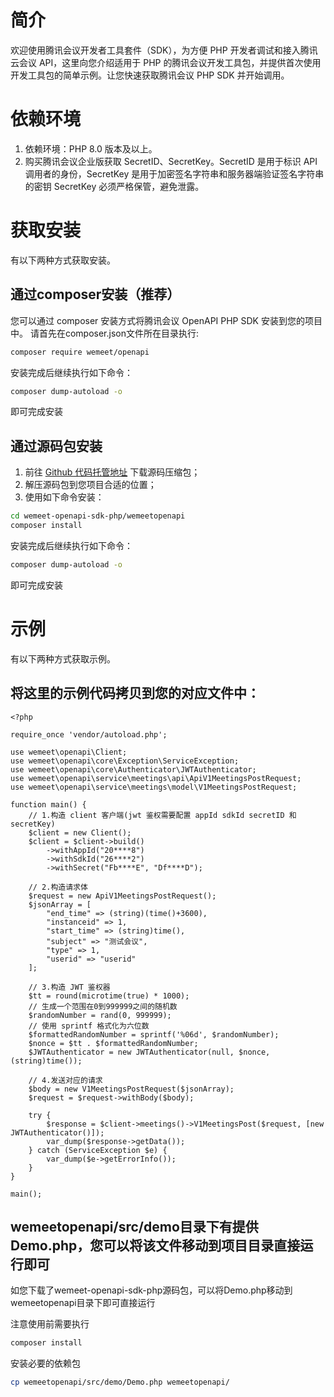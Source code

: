 # 简介
欢迎使用腾讯会议开发者工具套件（SDK），为方便 PHP 开发者调试和接入腾讯云会议 API，这里向您介绍适用于 PHP 的腾讯会议开发工具包，并提供首次使用开发工具包的简单示例。让您快速获取腾讯会议 PHP SDK 并开始调用。

# 依赖环境
1. 依赖环境：PHP 8.0 版本及以上。
2. 购买腾讯会议企业版获取 SecretID、SecretKey。SecretID 是用于标识 API 调用者的身份，SecretKey 是用于加密签名字符串和服务器端验证签名字符串的密钥 SecretKey 必须严格保管，避免泄露。

# 获取安装
有以下两种方式获取安装。
## 通过composer安装（推荐）
您可以通过 composer 安装方式将腾讯会议 OpenAPI PHP SDK 安装到您的项目中。
请首先在composer.json文件所在目录执行:
``` bash
composer require wemeet/openapi
```
安装完成后继续执行如下命令：
```bash
composer dump-autoload -o
```
即可完成安装

## 通过源码包安装
1. 前往 [Github 代码托管地址](https://github.com/TencentCloud/wemeet-openapi-sdk-php) 下载源码压缩包；
2. 解压源码包到您项目合适的位置；
3. 使用如下命令安装：
```bash
cd wemeet-openapi-sdk-php/wemeetopenapi
composer install
```

安装完成后继续执行如下命令：
```bash
composer dump-autoload -o
```
即可完成安装

# 示例
有以下两种方式获取示例。
## 将这里的示例代码拷贝到您的对应文件中：
```
<?php

require_once 'vendor/autoload.php';

use wemeet\openapi\Client;
use wemeet\openapi\core\Exception\ServiceException;
use wemeet\openapi\core\Authenticator\JWTAuthenticator;
use wemeet\openapi\service\meetings\api\ApiV1MeetingsPostRequest;
use wemeet\openapi\service\meetings\model\V1MeetingsPostRequest;

function main() {
    // 1.构造 client 客户端(jwt 鉴权需要配置 appId sdkId secretID 和 secretKey)
    $client = new Client();
    $client = $client->build()
        ->withAppId("20****8")
        ->withSdkId("26****2")
        ->withSecret("Fb****E", "Df****D");

    // 2.构造请求体
    $request = new ApiV1MeetingsPostRequest();
    $jsonArray = [
        "end_time" => (string)(time()+3600),
        "instanceid" => 1,
        "start_time" => (string)time(),
        "subject" => "测试会议",
        "type" => 1,
        "userid" => "userid"
    ];

    // 3.构造 JWT 鉴权器
    $tt = round(microtime(true) * 1000);
    // 生成一个范围在0到999999之间的随机数
    $randomNumber = rand(0, 999999);
    // 使用 sprintf 格式化为六位数
    $formattedRandomNumber = sprintf('%06d', $randomNumber);
    $nonce = $tt . $formattedRandomNumber;
    $JWTAuthenticator = new JWTAuthenticator(null, $nonce, (string)time());

    // 4.发送对应的请求
    $body = new V1MeetingsPostRequest($jsonArray);
    $request = $request->withBody($body);

    try {
        $response = $client->meetings()->V1MeetingsPost($request, [new JWTAuthenticator()]);
        var_dump($response->getData());
    } catch (ServiceException $e) {
        var_dump($e->getErrorInfo());
    }
}

main();
```

## wemeetopenapi/src/demo目录下有提供Demo.php，您可以将该文件移动到项目目录直接运行即可
如您下载了wemeet-openapi-sdk-php源码包，可以将Demo.php移动到wemeetopenapi目录下即可直接运行

注意使用前需要执行
```bash
composer install
```
安装必要的依赖包

```bash
cp wemeetopenapi/src/demo/Demo.php wemeetopenapi/
```
